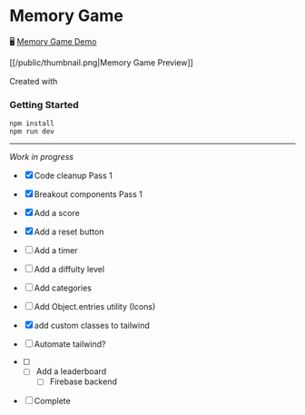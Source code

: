 # Memory Game
🖥️ [Memory Game Demo](https://memory-game-six-rouge.vercel.app/)

[[/public/thumbnail.png|Memory Game Preview]]

Created with
<img height="16" width="16" src="https://cdn.simpleicons.org/React" />
<img height="16" width="16" src="https://cdn.simpleicons.org/Typescript" />
<img height="16" width="16" src="https://cdn.simpleicons.org/TailwindCSS" />
<img height="16" width="16" src="https://cdn.simpleicons.org/Vite" />




### Getting Started
```
npm install
npm run dev
```



---
*Work in progress*
- [X] Code cleanup Pass 1
- [X] Breakout components Pass 1
- [X] Add a score
- [X] Add a reset button
- [ ] Add a timer
- [ ] Add a diffulty level
- [ ] Add categories
- [ ] Add Object.entries utility (Icons)
- [X] add custom classes to tailwind
- [ ] Automate tailwind?
- [ ] - [ ] Add a leaderboard
	- [ ] Firebase backend
 - [ ] Complete






